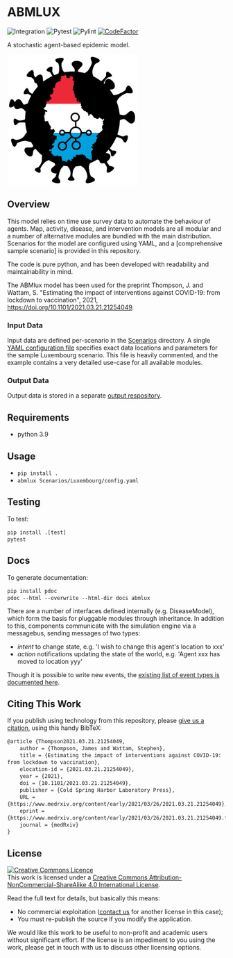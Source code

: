 # ABMLUX
![Integration](https://github.com/abm-covid-lux/abmlux/workflows/Integration/badge.svg?branch=master)
![Pytest](https://github.com/abm-covid-lux/abmlux/workflows/Pytest/badge.svg)
![Pylint](https://github.com/abm-covid-lux/abmlux/workflows/Pylint/badge.svg)
[![CodeFactor](https://www.codefactor.io/repository/github/abm-covid-lux/abmlux/badge?s=006dc8f386c6ea6d2a7a90377ff30fcf15328919)](https://www.codefactor.io/repository/github/abm-covid-lux/abmlux)

A stochastic agent-based epidemic model.

![ABMLUX Logo](abmlux_logo.jpg)


## Overview
This model relies on time use survey data to automate the behaviour of agents.  Map, activity, disease, and intervention models are all modular and a number of alternative modules are bundled with the main distribution.  Scenarios for the model are configured using YAML, and a [comprehensive sample scenario] is provided in this repository.

The code is pure python, and has been developed with readability and maintainability in mind.

The ABMlux model has been used for the preprint Thompson, J. and Wattam, S. "Estimating the impact of interventions against COVID-19: from lockdown to vaccination", 2021, https://doi.org/10.1101/2021.03.21.21254049.

### Input Data
Input data are defined per-scenario in the [Scenarios](Scenarios/) directory.  A single [YAML configuration file](Scenarios/Luxembourg/config.yaml) specifies exact data locations and parameters for the sample Luxembourg scenario.  This file is heavily commented, and the example contains a very detailed use-case for all available modules.

### Output Data
Output data is stored in a separate [output respository](https://github.com/abm-covid-lux/output).

## Requirements

 * python 3.9

## Usage

 * `pip install .`
 * `abmlux Scenarios/Luxembourg/config.yaml`

## Testing
To test:

    pip install .[test]
    pytest

## Docs
To generate documentation:

    pip install pdoc
    pdoc --html --overwrite --html-dir docs abmlux

There are a number of interfaces defined internally (e.g. DiseaseModel), which form the basis for pluggable modules through inheritance.  In addition to this, components communicate with the simulation engine via a messagebus, sending messages of two types:

 * _intent_ to change state, e.g. 'I wish to change this agent's location to xxx'
 * _action_ notifications updating the state of the world, e.g. 'Agent xxx has moved to location yyy'

Though it is possible to write new events, the [existing list of event types is documented here](docs/events.md).

## Citing This Work
If you publish using technology from this repository, please [give us a citation](https://www.medrxiv.org/content/10.1101/2021.03.21.21254049v1), using this handy BibTeX:

    @article {Thompson2021.03.21.21254049,
        author = {Thompson, James and Wattam, Stephen},
        title = {Estimating the impact of interventions against COVID-19: from lockdown to vaccination},
        elocation-id = {2021.03.21.21254049},
        year = {2021},
        doi = {10.1101/2021.03.21.21254049},
        publisher = {Cold Spring Harbor Laboratory Press},
        URL = {https://www.medrxiv.org/content/early/2021/03/26/2021.03.21.21254049},
        eprint = {https://www.medrxiv.org/content/early/2021/03/26/2021.03.21.21254049.full.pdf},
        journal = {medRxiv}
    }


## License
<a rel="license" href="http://creativecommons.org/licenses/by-nc-sa/4.0/"><img alt="Creative Commons Licence" style="border-width:0" src="https://i.creativecommons.org/l/by-nc-sa/4.0/88x31.png" /></a><br />This work is licensed under a <a rel="license" href="http://creativecommons.org/licenses/by-nc-sa/4.0/">Creative Commons Attribution-NonCommercial-ShareAlike 4.0 International License</a>.

Read the full text for details, but basically this means:
 * No commercial exploitation ([contact us](https://www.abmlux.org) for another license in this case);
 * You must re-publish the source if you modify the application.

We would like this work to be useful to non-profit and academic users without significant effort.  If the license is an impediment to you using the work, please get in touch with us to discuss other licensing options.
